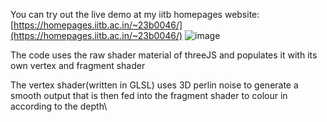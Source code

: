 You can try out the live demo at my iitb homepages website:
[https://homepages.iitb.ac.in/~23b0046/](https://homepages.iitb.ac.in/~23b0046/)
![image](https://github.com/user-attachments/assets/2e24434b-6e38-44ca-94c0-b9de9a80376a)


The code uses the raw shader material of threeJS and populates it with its own vertex and fragment shader

The vertex shader(written in GLSL) uses 3D perlin noise to generate a smooth output that is then fed into the fragment shader to colour in according to the depth\
